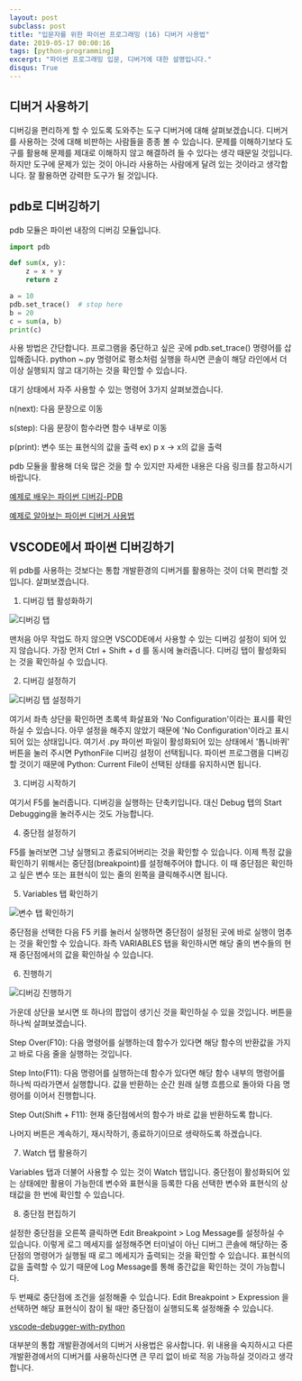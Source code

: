 ```yaml
---
layout: post
subclass: post
title: "입문자를 위한 파이썬 프로그래밍 (16) 디버거 사용법"
date: 2019-05-17 00:00:16
tags: [python-programming]
excerpt: "파이썬 프로그래밍 입문, 디버거에 대한 설명입니다."
disqus: True
---
```


## 디버거 사용하기

디버깅을 편리하게 할 수 있도록 도와주는 도구 디버거에 대해 살펴보겠습니다. 디버거를 사용하는 것에 대해 비판하는 사람들을 종종 볼 수 있습니다. 문제를 이해하기보다 도구를 활용해 문제를 제대로 이해하지 않고 해결하려 들 수 있다는 생각 때문일 것입니다. 하지만 도구에 문제가 있는 것이 아니라 사용하는 사람에게 달려 있는 것이라고 생각합니다. 잘 활용하면 강력한 도구가 될 것입니다.

## pdb로 디버깅하기

pdb 모듈은 파이썬 내장의 디버깅 모듈입니다.

```python
import pdb

def sum(x, y):
    z = x + y
    return z

a = 10
pdb.set_trace()  # stop here
b = 20
c = sum(a, b)
print(c)
```

사용 방법은 간단합니다. 프로그램을 중단하고 싶은 곳에 pdb.set_trace() 명령어를 삽입해줍니다. python ~.py 명령어로 평소처럼 실행을 하시면 콘솔이 해당 라인에서 더 이상 실행되지 않고 대기하는 것을 확인할 수 있습니다.

대기 상태에서 자주 사용할 수 있는 명령어 3가지 살펴보겠습니다.

n(next): 다음 문장으로 이동

s(step): 다음 문장이 함수라면 함수 내부로 이동

p(print): 변수 또는 표현식의 값을 출력 ex) p x -> x의 값을 출력

pdb 모듈을 활용해 더욱 많은 것을 할 수 있지만 자세한 내용은 다음 링크를 참고하시기 바랍니다.

[예제로 배우는 파이썬 디버깅-PDB](http://pythonstudy.xyz/python/article/505-Python-%EB%94%94%EB%B2%84%EA%B9%85-PDB)

[예제로 알아보는 파이썬 디버거 사용법](http://www.ciokorea.com/news/114027)

## VSCODE에서 파이썬 디버깅하기

위 pdb를 사용하는 것보다는 통합 개발환경의 디버거를 활용하는 것이 더욱 편리할 것입니다. 살펴보겠습니다.

1. 디버깅 탭 활성화하기

![디버깅 탭](./debugging-tab.png)

맨처음 아무 작업도 하지 않으면 VSCODE에서 사용할 수 있는 디버깅 설정이 되어 있지 않습니다.
가장 먼저 Ctrl + Shift + d 를 동시에 눌러줍니다. 디버깅 탭이 활성화되는 것을 확인하실 수 있습니다.

2. 디버깅 설정하기

![디버깅 탭 설정하기](./debugging-enabled.png)

여기서 좌측 상단을 확인하면 초록색 화살표와 'No Configuration'이라는 표시를 확인하실 수 있습니다. 아무 설정을 해주지 않았기 때문에 'No Configuration'이라고 표시되어 있는 상태입니다. 여기서 .py 파이썬 파일이 활성화되어 있는 상태에서 '톱니바퀴' 버튼을 눌러 주시면 PythonFile 디버깅 설정이 선택됩니다. 파이썬 프로그램을 디버깅할 것이기 때문에 Python: Current File이 선택된 상태를 유지하시면 됩니다.

3. 디버깅 시작하기

여기서 F5를 눌러줍니다. 디버깅을 실행하는 단축키입니다. 대신 Debug 탭의 Start Debugging을 눌러주시는 것도 가능합니다.

4. 중단점 설정하기

F5를 눌러보면 그냥 실행되고 종료되어버리는 것을 확인할 수 있습니다. 이제 특정 값을 확인하기 위해서는 중단점(breakpoint)를 설정해주어야 합니다. 이 때 중단점은 확인하고 싶은 변수 또는 표현식이 있는 줄의 왼쪽을 클릭해주시면 됩니다.

5. Variables 탭 확인하기

![변수 탭 확인하기](./variables-tab.png)

중단점을 선택한 다음 F5 키를 눌러서 실행하면 중단점이 설정된 곳에 바로 실행이 멈추는 것을 확인할 수 있습니다. 좌측 VARIABLES 탭을 확인하시면 해당 줄의 변수들의 현재 중단점에서의 값을 확인하실 수 있습니다.

6. 진행하기

![디버깅 진행하기](./debugging-in-progress.png)

가운데 상단을 보시면 또 하나의 팝업이 생기신 것을 확인하실 수 있을 것입니다. 버튼을 하나씩 살펴보겠습니다.

Step Over(F10): 다음 명령어를 실행하는데 함수가 있다면 해당 함수의 반환값을 가지고 바로 다음 줄을 실행하는 것입니다.

Step Into(F11): 다음 명령어를 실행하는데 함수가 있다면 해당 함수 내부의 명령어를 하나씩 따라가면서 실행합니다. 값을 반환하는 순간 원래 실행 흐름으로 돌아와 다음 명령어를 이어서 진행합니다.

Step Out(Shift + F11): 현재 중단점에서의 함수가 바로 값을 반환하도록 합니다.

나머지 버튼은 계속하기, 재시작하기, 종료하기이므로 생략하도록 하겠습니다.

7. Watch 탭 활용하기

Variables 탭과 더불어 사용할 수 있는 것이 Watch 탭입니다. 중단점이 활성화되어 있는 상태에만 활용이 가능한데 변수와 표현식을 등록한 다음 선택한 변수와 표현식의 상태값을 한 번에 확인할 수 있습니다.

8. 중단점 편집하기

설정한 중단점을 오른쪽 클릭하면 Edit Breakpoint > Log Message를 설정하실 수 있습니다. 이렇게 로그 메세지를 설정해주면 터미널이 아닌 디버그 콘솔에 해당하는 중단점의 명령어가 실행될 때 로그 메세지가 출력되는 것을 확인할 수 있습니다. 표현식의 값을 출력할 수 있기 때문에 Log Message를 통해 중간값을 확인하는 것이 가능합니다.

두 번째로 중단점에 조건을 설정해줄 수 있습니다. Edit Breakpoint > Expression 을 선택하면 해당 표현식이 참이 될 때만 중단점이 실행되도록 설정해줄 수 있습니다.

[vscode-debugger-with-python](https://www.youtube.com/watch?v=w8QHoVam1-I&t=112s)

대부분의 통합 개발환경에서의 디버거 사용법은 유사합니다. 위 내용을 숙지하시고 다른 개발환경에서의 디버거를 사용하신다면 큰 무리 없이 바로 적응 가능하실 것이라고 생각합니다.
